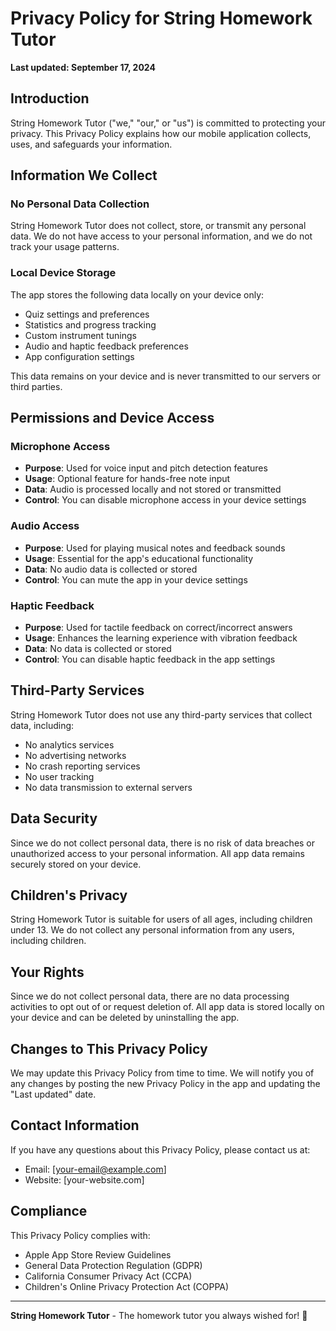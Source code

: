 # Privacy Policy for String Homework Tutor

**Last updated: September 17, 2024**

## Introduction

String Homework Tutor ("we," "our," or "us") is committed to protecting your privacy. This Privacy Policy explains how our mobile application collects, uses, and safeguards your information.

## Information We Collect

### No Personal Data Collection

String Homework Tutor does not collect, store, or transmit any personal data. We do not have access to your personal information, and we do not track your usage patterns.

### Local Device Storage

The app stores the following data locally on your device only:

- Quiz settings and preferences
- Statistics and progress tracking
- Custom instrument tunings
- Audio and haptic feedback preferences
- App configuration settings

This data remains on your device and is never transmitted to our servers or third parties.

## Permissions and Device Access

### Microphone Access

- **Purpose**: Used for voice input and pitch detection features
- **Usage**: Optional feature for hands-free note input
- **Data**: Audio is processed locally and not stored or transmitted
- **Control**: You can disable microphone access in your device settings

### Audio Access

- **Purpose**: Used for playing musical notes and feedback sounds
- **Usage**: Essential for the app's educational functionality
- **Data**: No audio data is collected or stored
- **Control**: You can mute the app in your device settings

### Haptic Feedback

- **Purpose**: Used for tactile feedback on correct/incorrect answers
- **Usage**: Enhances the learning experience with vibration feedback
- **Data**: No data is collected or stored
- **Control**: You can disable haptic feedback in the app settings

## Third-Party Services

String Homework Tutor does not use any third-party services that collect data, including:

- No analytics services
- No advertising networks
- No crash reporting services
- No user tracking
- No data transmission to external servers

## Data Security

Since we do not collect personal data, there is no risk of data breaches or unauthorized access to your personal information. All app data remains securely stored on your device.

## Children's Privacy

String Homework Tutor is suitable for users of all ages, including children under 13. We do not collect any personal information from any users, including children.

## Your Rights

Since we do not collect personal data, there are no data processing activities to opt out of or request deletion of. All app data is stored locally on your device and can be deleted by uninstalling the app.

## Changes to This Privacy Policy

We may update this Privacy Policy from time to time. We will notify you of any changes by posting the new Privacy Policy in the app and updating the "Last updated" date.

## Contact Information

If you have any questions about this Privacy Policy, please contact us at:

- Email: [your-email@example.com]
- Website: [your-website.com]

## Compliance

This Privacy Policy complies with:

- Apple App Store Review Guidelines
- General Data Protection Regulation (GDPR)
- California Consumer Privacy Act (CCPA)
- Children's Online Privacy Protection Act (COPPA)

---

**String Homework Tutor** - The homework tutor you always wished for! 🎸
